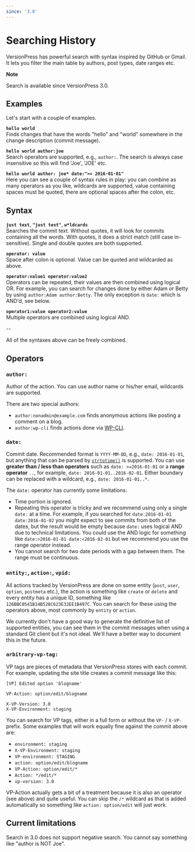```yaml
---
since: '3.0'
---
```


# Searching History

VersionPress has powerful search with syntax inspired by GitHub or Gmail. It lets you filter the main table by authors, post types, date ranges etc.

<div class="note">
  <p><strong>Note</strong></p>
  <p>Search is available since VersionPress 3.0.</p>
</div>


## Examples

Let's start with a couple of examples.


**`hello world`**<br>
Finds changes that have the words "hello" and "world" somewhere in the change description (commit message).

**`hello world author:joe`**<br>
Search operators are supported, e.g., `author:`. The search is always case insensitive so this will find 'Joe', 'JOE' etc.

**`hello world author: joe* date:">= 2016-01-01"`**<br>
Here you can see a couple of syntax rules in play: you can combine as many operators as you like, wildcards are supported, value containing spaces must be quoted, there are optional spaces after the colon, etc.


## Syntax

**`just text`**, **`"just text"`**, **`w*ldcards`**<br>
Searches the commit text. Without quotes, it will look for commits containing all the words. With quotes, it does a strict match (still case in-sensitive). Single and double quotes are both supported.

**`operator: value`**<br>
Space after colon is optional. Value can be quoted and wildcarded as above.

**`operator:value1 operator:value2`**<br>
Operators can be repeated, their values are then combined using logical OR. For example, you can search for changes done by either Adam or Betty by using `author:Adam author:Betty`. The only exception is `date:` which is AND'd, see below.

**`operator1:value operator2:value`**<br>
Multiple operators are combined using logical AND.

--

All of the syntaxes above can be freely combined.


## Operators

### `author:`

Author of the action. You can use author name or his/her email, wildcards are supported.

There are two special authors:

- `author:nonadmin@example.com` finds anonymous actions like posting a comment on a blog.
- `author:wp-cli` finds actions done via [WP-CLI](http://wp-cli.org/).


### `date:`

Commit date. Recommended format is `YYYY-MM-DD`, e.g., `date: 2016-01-01`, but anything that can be parsed by [`strtotime()`](http://php.net/manual/en/function.strtotime.php) is supported. You can use **greater than / less than operators** such as `date: >=2016-01-01` or a **range operator** `..`, for example, `date: 2016-01-01..2016-02-01`. Either boundary can be replaced with a wildcard, e.g., `date: 2016-01-01..*`.

The `date:` operator has currently some limitations:

- Time portion is ignored.
- Repeating this operator is tricky and we recommend using only a single `date:` at a time. For example, if you searched for `date:2016-01-01 date:2016-01-02` you might expect to see commits from both of the dates, but the result would be empty because `date:` uses logical AND due to technical limitations. You could use the AND logic for something like `date:>2016-01-01 date:<2016-02-01` but we recommend you use the range operator instead.
- You cannot search for two date periods with a gap between them. The range must be continuous.


### `entity:`, `action:`, `vpid:`

All actions tracked by VersionPress are done on some entity (`post`, `user`, `option`, `postmeta` etc.), the action is something like `create` or `delete` and every entity has a unique ID, something like `126BBC0541B14B528C623E32EE1B497C`. You can search for these using the operators above, most commonly by `entity` or `action`.

We currently don't have a good way to generate the definitive list of supported entities, you can see them in the commit messages when using a standard Git client but it's not ideal. We'll have a better way to document this in the future.


### **`arbitrary-vp-tag:`**

VP tags are pieces of metadata that VersionPress stores with each commit. For example, updating the site title creates a commit message like this:

```
[VP] Edited option 'blogname'

VP-Action: option/edit/blogname

X-VP-Version: 3.0
X-VP-Environment: staging
```

You can search for VP tags, either in a full form or without the `VP-` / `X-VP-` prefix. Some examples that will work equally fine against the commit above are:

- `environment: staging`
- `X-VP-Environment: staging`
- `VP-environment: STAGING`
- `action: option/edit/blogname`
- `VP-Action: option/edit/*`
- `Action: */edit/*`
- `vp-version: 3.0`

VP-Action actually gets a bit of a treatment because it is also an operator (see above) and quite useful. You can skip the `/*` wildcard as that is added automatically so something like `action: option/edit` will just work.


## Current limitations

Search in 3.0 does not support negative search. You cannot say something like "author is NOT Joe".
